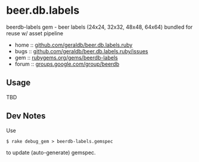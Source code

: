 # beer.db.labels

beerdb-labels gem - beer labels (24x24, 32x32, 48x48, 64x64) bundled for reuse w/ asset pipeline

* home  :: [github.com/geraldb/beer.db.labels.ruby](https://github.com/geraldb/beer.db.labels.ruby)
* bugs  :: [github.com/geraldb/beer.db.labels.ruby/issues](https://github.com/geraldb/beer.db.labels.ruby/issues)
* gem   :: [rubygems.org/gems/beerdb-labels](https://rubygems.org/gems/beerdb-labels)
* forum :: [groups.google.com/group/beerdb](https://groups.google.com/group/beerdb)

## Usage

TBD



## Dev Notes

Use 

    $ rake debug_gem > beerdb-labels.gemspec

to update (auto-generate) gemspec.

